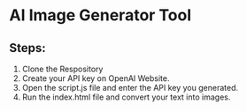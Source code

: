 # AI Image Generator Tool

## Steps:
1) Clone the Respository
2) Create your API key on OpenAI Website.
3) Open the script.js file and enter the API key you generated.
4) Run the index.html file and convert your text into images. 
